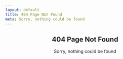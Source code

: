 ```yaml
---
layout: default
title: 404 Page Not Found
meta: Sorry, nothing could be found
---
```

<main role="main">
    <section class="site__content site__content--page inner">
        <header class="page__header">
            <h1 class="page__title glitch" data-glitch-text="404 Page Not Found">404 Page Not Found</h1>
            <span class="page__meta">Sorry, nothing could be found</span>
        </header>
    </section>
</main>
